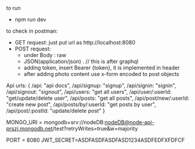 to run

- npm run dev


to check in postman:
- GET request: just put url as http://localhost:8080
- POST request:
    - under Body : raw
    - JSON(application/json) .  // this is after graphql
    - adding token, insert Bearer {token}, it is implemented in header
    - after adding photo content use x-form encoded to post objects


Api urls:
{
/api: "api docs",
/api/signup: "signup",
/api/signin: "signin",
/api/signout: "signout",
/api/users: "get all users",
/api/user/:userId: "get/update/delete user",
/api/posts: "get all posts",
/api/post/new/:userId: "create new post",
/api/posts/by/:userId: "get posts by user",
/api/post/:postId: "update/delete post"
}


MONGO_URI = mongodb+srv://nodeDB:nodeDB@node-api-prszj.mongodb.net/test?retryWrites=true&w=majority

PORT = 8080
JWT_SECRET=ASDFASDFASDFASD1234ASDFEDFXFDFCF
